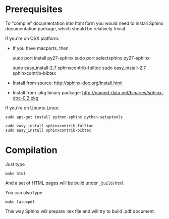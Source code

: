 Prerequisites
=============

To "compile" documentation into html form you would need to install Sphinx documentation package, which should be relatively trivial.

If you're on OSX platform:

- If you have macports, then

    sudo port install py27-sphinx
    sudo port selectsphinx py27-sphinx

    sudo easy_install-2.7 sphinxcontrib-fulltoc
    sudo easy_install-2.7 sphinxcontrib-bibtex

- Install from source: http://sphinx-doc.org/install.html

- Install from .pkg binary package: http://named-data.net/binaries/sphinx-doc-0.2.pkg

If you're on Ubuntu Linux:

    sudo apt-get install python-sphinx python-setuptools

    sudo easy_install sphinxcontrib-fulltoc
    sudo easy_install sphinxcontrib-bibtex

Compilation
===========

Just type

    make html

And a set of HTML pages will be build under ``_build/html``


You can also type

    make latexpdf

This way Sphinx will prepare .tex file and will try to build .pdf document.

